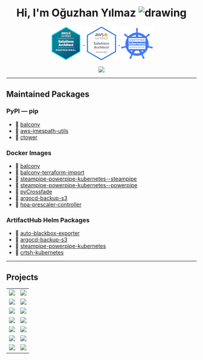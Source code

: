 <p align="center"> <h1 align="center"> Hi, I'm Oğuzhan Yılmaz <img src="https://c.tenor.com/Wx9IEmZZXSoAAAAi/hi.gif" alt="drawing" width="25"/></h1> 
</p>

<p align="center">
  <a href="https://www.credly.com/badges/ae93db73-2f4d-4ae5-aed1-8a2ef2d3b70d/public_url" target="_blank">
    <img align="center" src="https://raw.githubusercontent.com/oguzhan-yilmaz/oguzhan-yilmaz/main/assets/aws-certified-solutions-architect-professional.png" alt="" />
  </a>
  <a href="https://www.credly.com/badges/a5c29fad-eb1b-4923-9a9a-d242b4cd2029/public_url" target="_blank">
    <img align="center" src="https://raw.githubusercontent.com/oguzhan-yilmaz/oguzhan-yilmaz/main/assets/aws-certified-solutions-architect-associate.png" alt="" />
  </a>

  <a href="https://www.credly.com/badges/1a3e7add-0b51-48b1-a4b3-6cb3abf6efd8/public_url" target="_blank">
    <img align="center" src="https://raw.githubusercontent.com/oguzhan-yilmaz/oguzhan-yilmaz/main/assets/cka-certified-kubernetes-administrator.png" alt="" />
  </a>

</p>
<p align="center">
<a href="https://www.linkedin.com/in/oguzhan-y/" target="_blank">
    <img align="center" src="https://img.shields.io/badge/LinkedIn-0077B5?style=for-the-badge&logo=linkedin&logoColor=white"  />
</a>

---

## Maintained Packages


### PyPI — pip

- 🐍 [balcony](https://pypi.org/project/balcony/)
- 🐍 [aws-jmespath-utils](https://pypi.org/project/aws-jmespath-utils/)
- 🐍 [ctower](https://pypi.org/project/ctower/)


### Docker Images

- 🐋 [balcony](https://github.com/oguzhan-yilmaz/balcony/pkgs/container/balcony)
- 🐋 [balcony-terraform-import](https://github.com/oguzhan-yilmaz/balcony/pkgs/container/balcony-terraform-import)
- 🐋 [steampipe-powerpipe-kubernetes--steampipe](https://github.com/oguzhan-yilmaz/steampipe-powerpipe-kubernetes/pkgs/container/steampipe-powerpipe-kubernetes--steampipe)
- 🐋 [steampipe-powerpipe-kubernetes--powerpipe](https://github.com/oguzhan-yilmaz/steampipe-powerpipe-kubernetes/pkgs/container/steampipe-powerpipe-kubernetes--powerpipe)
- 🐋 [pyCrossfade](https://github.com/oguzhan-yilmaz/pyCrossfade/pkgs/container/pycrossfade)
- 🐋 [argocd-backup-s3](https://github.com/oguzhan-yilmaz/argocd-backup-s3/pkgs/container/argocd-backup-s3)
- 🐋 [hpa-prescaler-controller](https://hub.docker.com/r/hepapi/hpa-prescaler-controller)

### ArtifactHub Helm Packages

- 🔰 [auto-blackbox-exporter](https://artifacthub.io/packages/helm/auto-blackbox-exporter/auto-blackbox-exporter)
- 🔰 [argocd-backup-s3](https://artifacthub.io/packages/helm/argocd-backup-s3/argocd-backup-s3)
- 🔰 [steampipe-powerpipe-kubernetes](https://artifacthub.io/packages/helm/steampipe-powerpipe-kubernetes/steampipe-powerpipe-kubernetes)
- 🔰 [crtsh-kubernetes](https://artifacthub.io/packages/helm/crtsh-kubernetes/crtsh-kubernetes)


--- 

## Projects

|                                                                                                                                                          |                                                                                                                                                                            |
| -------------------------------------------------------------------------------------------------------------------------------------------------------- | -------------------------------------------------------------------------------------------------------------------------------------------------------------------------- |
| [![](https://gh-card.dev/repos/oguzhan-yilmaz/balcony.svg)](https://github.com/oguzhan-yilmaz/balcony)                                                   | [![](https://gh-card.dev/repos/oguzhan-yilmaz/pyCrossfade.svg)](https://github.com/oguzhan-yilmaz/pyCrossfade)                                                             |
| [![](https://gh-card.dev/repos/oguzhan-yilmaz/argocd-backup-s3.svg)](https://github.com/oguzhan-yilmaz/argocd-backup-s3)                                 | [![](https://gh-card.dev/repos/hepapi/hpa-prescaler-controller.svg)](https://github.com/hepapi/hpa-prescaler-controller)                                                   |
| [![](https://gh-card.dev/repos/oguzhan-yilmaz/steampipe-powerpipe-kubernetes.svg)](https://github.com/oguzhan-yilmaz/steampipe-powerpipe-kubernetes)     | [![](https://gh-card.dev/repos/oguzhan-yilmaz/powerpipe-mod-kubernetes-vpa-right-sizing.svg)](https://github.com/oguzhan-yilmaz/powerpipe-mod-kubernetes-vpa-right-sizing) |
| [![](https://gh-card.dev/repos/oguzhan-yilmaz/karpenter-eks-vpc-secondary-cidr.svg)](https://github.com/oguzhan-yilmaz/karpenter-eks-vpc-secondary-cidr) | [![](https://gh-card.dev/repos/oguzhan-yilmaz/crtsh-kubernetes.svg)](https://github.com/oguzhan-yilmaz/crtsh-kubernetes)                                                   |
| [![](https://gh-card.dev/repos/hepapi/jenkins-keycloak-backup.svg)](https://github.com/hepapi/jenkins-keycloak-backup)                                   | [![](https://gh-card.dev/repos/oguzhan-yilmaz/aws-lambda-scheduler.svg)](https://github.com/oguzhan-yilmaz/aws-lambda-scheduler)                                           |
| [![](https://gh-card.dev/repos/oguzhan-yilmaz/endpoint-latency-exporter.svg)](https://github.com/oguzhan-yilmaz/endpoint-latency-exporter)               | [![](https://gh-card.dev/repos/oguzhan-yilmaz/aws-jmespath-utils.svg)](https://github.com/oguzhan-yilmaz/aws-jmespath-utils)                                               |
| [![](https://gh-card.dev/repos/oguzhan-yilmaz/kubectl-snapshot-api-objects.svg)](https://github.com/oguzhan-yilmaz/kubectl-snapshot-api-objects)         | [![](https://gh-card.dev/repos/oguzhan-yilmaz/from-argocd-to-iac.svg)](https://github.com/oguzhan-yilmaz/from-argocd-to-iac)                                               |

<!--                                                                                                                     | Name                                                                                                                                                                               | Description |
| ------------------------------------------------------------------------------------------------------------------------ | ---------------------------------------------------------------------------------------------------------------------------------------------------------------------------------- |
| [balcony](https://github.com/oguzhan-yilmaz/balcony)                                                                     | CLI tool to read any resource off of AWS API. Also generates Terraform import-blocks, and actual Terraform Resource code                                                           |
| [pyCrossfade](https://github.com/oguzhan-yilmaz/pyCrossfade)                                                             | pyCrossfade is the result of a personal project to use beat matching, gradual bpm shift on bars, and EQ modification to provide smooth and tunable transitions between music files |
| [hpa-prescaler-controller](https://github.com/hepapi/hpa-prescaler-controller)                                           | **Kubernetes Controller** for prescaling HPA replicas of ArgoCD Apps                                                                                                               |
| [kubectl-snapshot-api-objects](https://github.com/oguzhan-yilmaz/kubectl-snapshot-api-objects)                           | Loops through Namespaces & Kubernetes API Object types to create a snapshot of the currently installed Kubernetes API objects to filesystem                                        |
| [steampipe-powerpipe-kubernetes](https://github.com/oguzhan-yilmaz/steampipe-powerpipe-kubernetes)                       | Deploy Steampipe and Powerpipe on Kubernetes with Helm Chart                                                                                                                       |
| [powerpipe-mod-kubernetes-vpa-right-sizing](https://github.com/oguzhan-yilmaz/powerpipe-mod-kubernetes-vpa-right-sizing) | Powerpipe Mod — uses VPA Recommendations to determine Resource Request/Limit right-sizing for Kubernetes workloads                                                                 |
| [karpenter-eks-vpc-secondary-cidr](https://github.com/oguzhan-yilmaz/karpenter-eks-vpc-secondary-cidr)                   | Example Karpenter v1alpha configuration. Includes demo: EKS Custom Networking with Secondary CIDR block for Pod IP addresses.                                                      |
| [from-argocd-to-iac](https://github.com/oguzhan-yilmaz/from-argocd-to-iac)                                               | Bash script to transform an ArgoCD instance to App-of-Apps strategy repository                                                                                                     |
| [jenkins-keycloak-backup](https://github.com/hepapi/jenkins-keycloak-backup)                                             | A Jenkins job to backup running bitnami Keycloak in a K8s cluster                                                                                                                  |
| [aws-lambda-scheduler](https://github.com/oguzhan-yilmaz/aws-lambda-scheduler)                                           | AWS EventBridge Rule manager that lets you call any existing AWS Lambda Function you have in a set future time with pre-set parameters. Allows more rule creation than AWS limit.  |
| [endpoint-latency-exporter](https://github.com/oguzhan-yilmaz/endpoint-latency-exporter)                                 | Deploy recurring Lambda Functions across AWS Regions to measure endpoint latency with Prometheus Push Gateway + Grafana Dashboards                                                 |
| [aws-jmespath-utils](https://github.com/oguzhan-yilmaz/aws-jmespath-utils)                                               | Python jmespath custom functions to filter and exclude AWS resources by tags                                                                                                       | --> 